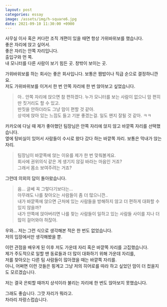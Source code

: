 ```yaml
---
layout: post
categories: essay
image: /assets/img/h-square6.jpg
date: 2021-09-10 11:30:00 +0900
---
```


사무실 이사 혹은 커다란 조직 개편이 있을 때면 항상 가위바위보를 했습니다.  
좋은 자리에 앉고 싶어서.  
좋은 자리는 안쪽 자리입니다.  
출입구와 먼 쪽.  
내 모니터를 다른 사람이 보기 힘든 곳.
창밖이 보이는 곳.

가위바위보를 하는 회사는 좋은 회사입니다. 보통은 짬밥이나 직급 순으로 결정하니깐요.  
저도 가위바위보를 이겨서 한 번 안쪽 자리에 한 번 앉아보고 싶었습니다.

>아.. 안쪽 자리에 앉으면 참 편하겠다. 누가 모니터를 보는 사람이 없으니 맘 편히 딴 짓거리도 할 수 있고.  
딴짓을 안하더라도 그냥 맘이 편할 것 같아.  
상석에 앉아 있는 느낌도 들고 기분 좋겠는걸. 일도 왠지 잘될 것 같아. ㅋㅋ

카카오에 다닐 때 제가 좋아했던 팀장님은 안쪽 자리에 앉지 않고 바깥쪽 자리를 선택했습니다.  
옆에 탕비실이 있어서 사람들이 수시로 왔다 갔다 하는 바깥쪽 자리. 보통은 막내가 앉는 자리.

> 팀장님이 바깥쪽에 앉는 이유를 제가 한 번 맞춰볼게요.  
> 회사에 권위의식 같은 게 생기지 않길 바라는 마음인 거죠?  
> 그래서 몸소 보여주려는 거죠?

그런데 의외의 답이 돌아왔습니다.

>음... 글쎄 꼭 그렇다기보다는...  
>아무래도 나를 찾아오는 사람들이 좀 더 많으니깐..  
>내가 바깥쪽에 앉으면 근처에 있는 사람들을 방해하지 않고 더 편하게 대화할 수 있지 않을까?  
>내가 안쪽에 앉아버리면 나를 찾는 사람들이 일하고 있는 사람들 사이를 지나 더 많이 걸어와야 하잖아.

우와... 저는 그런 식으로 생각해본 적은 한 번도 없었습니다.  
저의 입장에서만 생각해봤을 뿐.

이런 관점을 배우게 된 이후 저도 가운데 자리 혹은 바깥쪽 자리를 고집했습니다.  
제가 주도적으로 일할 땐 동료들과 더 많이 대화하기 위해 가운데 자리를,  
저를 찾아오는 다른 팀 사람들이 많아졌을 때는 바깥쪽 자리를.  
아니, 어쩌면 이런 것들은 핑계고 그냥 저의 히어로를 따라 하고 싶었던 맘이 더 컸을지도 모르겠습니다.

저는 결국 은퇴할 때까지 상석이라 불리는 자리에 한 번도 앉아보지 못했습니다.

그래도 좋습니다. 그깟 자리가 뭐라고.  
차라리 자랑스럽습니다.